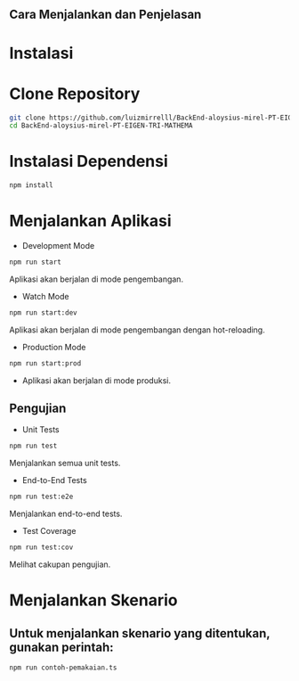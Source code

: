 ## Cara Menjalankan dan Penjelasan
# Instalasi
# Clone Repository

```bash
git clone https://github.com/luizmirrelll/BackEnd-aloysius-mirel-PT-EIGEN-TRI-MATHEMA.git
cd BackEnd-aloysius-mirel-PT-EIGEN-TRI-MATHEMA
```
# Instalasi Dependensi

```bash
npm install
```

# Menjalankan Aplikasi
- Development Mode

```bash
npm run start
```
Aplikasi akan berjalan di mode pengembangan.

- Watch Mode
```bash
npm run start:dev
```
Aplikasi akan berjalan di mode pengembangan dengan hot-reloading.

- Production Mode

```bash
npm run start:prod
```
- Aplikasi akan berjalan di mode produksi.

## Pengujian

- Unit Tests

```bash
npm run test
```
Menjalankan semua unit tests.

- End-to-End Tests

```bash
npm run test:e2e
```
Menjalankan end-to-end tests.

- Test Coverage

```bash
npm run test:cov
```
Melihat cakupan pengujian.

# Menjalankan Skenario
## Untuk menjalankan skenario yang ditentukan, gunakan perintah:

```bash
npm run contoh-pemakaian.ts
```
